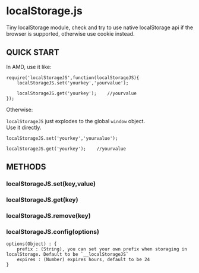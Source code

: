 localStorage.js
===============

Tiny localStorage module, check and try to use native localStorage api if the browser is supported, otherwise use cookie instead.

## QUICK START

In AMD, use it like:

    require('localStorageJS',function(localStorageJS){
        localStorageJS.set('yourkey','yourvalue');

        localStorageJS.get('yourkey');    //yourvalue
    });

Otherwise:
    
`localStorageJS` just explodes to the global `window` object.  
Use it directly.

    localStorageJS.set('yourkey','yourvalue');

    localStorageJS.get('yourkey');    //yourvalue


## METHODS

### localStorageJS.set(key,value)

### localStorageJS.get(key)

### localStorageJS.remove(key)

### localStorageJS.config(options)

    options(Object) : {
        prefix : (String), you can set your own prefix when storaging in localStorage. Default to be `__localStorageJS`
        expires : (Number) expires hours, default to be 24
    }

